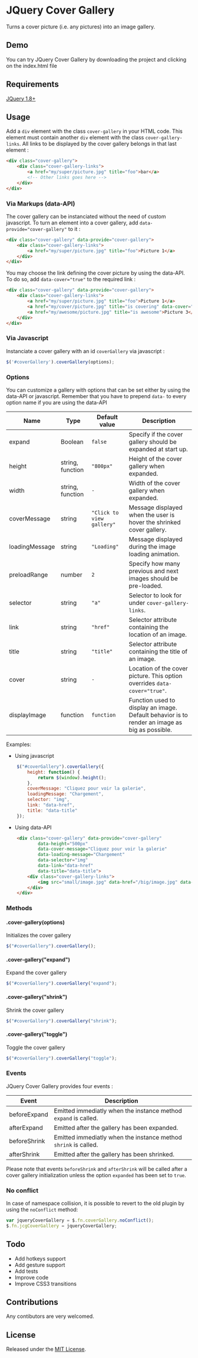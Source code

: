 # JQuery Cover Gallery

Turns a cover picture (i.e. any pictures) into an image gallery.

## Demo
You can try JQuery Cover Gallery by downloading the project and clicking on the index.html file

## Requirements
[JQuery 1.8+](http://jquery.com/)

## Usage
Add a `div` element with the class `cover-gallery` in your HTML code. This element must contain another `div` element with the class `cover-gallery-links`. All links to be displayed by the cover gallery belongs in that last element :

```html
<div class="cover-gallery">
    <div class="cover-gallery-links">
        <a href="my/super/picture.jpg" title="foo">bar</a>
        <!-- Other links goes here -->
    </div> 
</div>
```
    
### Via Markups (data-API)
The cover gallery can be instanciated without the need of custom javascript. To turn an element into a cover gallery, add `data-provide="cover-gallery"` to it :

```html
<div class="cover-gallery" data-provide="cover-gallery">
    <div class="cover-gallery-links">
        <a href="my/super/picture.jpg" title="foo">Picture 1</a>
    </div>
</div>
```

You may choose the link defining the cover picture by using the data-API. To do so, add `data-cover="true"` to the required link : 

```html
<div class="cover-gallery" data-provide="cover-gallery">
    <div class="cover-gallery-links">
        <a href="my/super/picture.jpg" title="foo">Picture 1</a>
        <a href="my/cover/picture.jpg" title="is covering" data-cover="true">Picture 2</a>
        <a href="my/awesome/picture.jpg" title="is awesome">Picture 3</a>
    </div> 
</div>
```

### Via Javascript

Instanciate a cover gallery with an id `coverGallery` via javascript :

```javascript
$('#coverGallery').coverGallery(options);
```
### Options

You can customize a gallery with options that can be set either by using the data-API or javascript. Remember that you have to prepend `data-` to every option name if you are using the data-API

|Name|Type|Default value|Description|
|----|----|-------------|-----------|
|expand|Boolean|`false`|Specify if the cover gallery should be expanded at start up.|
|height|string, function|`"800px"`|Height of the cover gallery when expanded.|
|width|string, function|`-`|Width of the cover gallery when expanded.|
|coverMessage|string|`"Click to view gallery"`|Message displayed when the user is hover the shrinked cover gallery.|
|loadingMessage|string|`"Loading"`|Message displayed during the image loading animation.|
|preloadRange|number|`2`|Specify how many previous and next images should be pre-loaded.|
|selector|string|`"a"`|Selector to look for under `cover-gallery-links`.|
|link|string|`"href"`|Selector attribute containing the location of an image.|
|title|string|`"title"`|Selector attribute containing the title of an image.|
|cover|string|`-`|Location of the cover picture. This option overrides `data-cover="true"`.|
|displayImage|function|`function`|Function used to display an image. Default behavior is to render an image as big as possible.|

Examples:

* Using javascript
```javascript
    $("#coverGallery").coverGallery({
        height: function() {
            return $(window).height();
        },
        coverMessage: "Cliquez pour voir la galerie",
        loadingMessage: "Chargement",
        selector: "img",
        link: "data-href",
        title: "data-title"
    });
```

* Using data-API
```html
    <div class="cover-gallery" data-provide="cover-gallery" 
            data-height="500px" 
            data-cover-message="Cliquez pour voir la galerie"
            data-loading-message="Chargement"
            data-selector="img"
            data-link="data-href"
            data-title="data-title">
        <div class="cover-gallery-links">
            <img src="small/image.jpg" data-href="/big/image.jpg" data-title="My image"/>
        </div>
    </div>
```

### Methods

#### .cover-gallery(options)
Initializes the cover gallery

```javascript
$("#coverGallery").coverGallery();
```

#### .cover-gallery("expand")
Expand the cover gallery

```javascript
$("#coverGallery").coverGallery("expand");
```

#### .cover-gallery("shrink")
Shrink the cover gallery

```javascript
$("#coverGallery").coverGallery("shrink");
```

#### .cover-gallery("toggle")
Toggle the cover gallery

```javascript
$("#coverGallery").coverGallery("toggle");
```

### Events
JQuery Cover Gallery provides four events :

|Event|Description|
|-----|-----------|
|beforeExpand|Emitted immediatly when the instance method `expand` is called.|
|afterExpand|Emitted after the gallery has been expanded.|
|beforeShrink|Emitted immediatly when the instance method `shrink` is called.|
|afterShrink|Emitted after the gallery has been shrinked.|

Please note that events `beforeShrink` and `afterShrink` will be called after a cover gallery initialization unless the option `expanded` has been set to `true`. 

### No conflict
In case of namespace collision, it is possible to revert to the old plugin by using the `noConflict` method:

```javascript
var jqueryCoverGallery = $.fn.coverGallery.noConflict();
$.fn.jcgCoverGallery = jqueryCoverGallery;
```

## Todo

* Add hotkeys support
* Add gesture support
* Add tests
* Improve code
* Improve CSS3 transitions

## Contributions

Any contibutors are very welcomed.

## License

Released under the [MIT License](http://opensource.org/licenses/MIT).